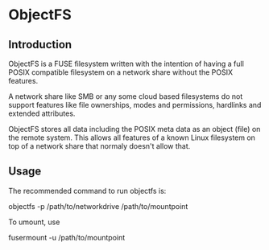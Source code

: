 # ObjectFS

## Introduction
ObjectFS is a FUSE filesystem written with the intention of having a full POSIX
compatible filesystem on a network share without the POSIX features.

A network share like SMB or any some cloud based filesystems do not support
features like file ownerships, modes and permissions, hardlinks and extended attributes.

ObjectFS stores all data including the POSIX meta data as an object (file) on the
remote system. This allows all features of a known Linux filesystem on top
of a network share that normaly doesn't allow that.

## Usage
The recommended command to run objectfs is:

  objectfs -p /path/to/networkdrive /path/to/mountpoint

To umount, use

  fusermount -u /path/to/mountpoint


